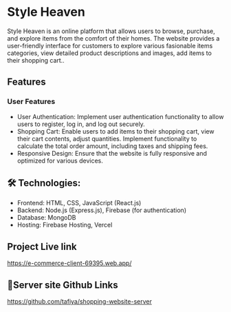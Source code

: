 
# Style Heaven

Style Heaven is an online platform that allows users to browse, purchase, and explore  items from the comfort of their homes. The website provides a user-friendly interface for customers to explore various fasionable items categories, view detailed product descriptions and images, add items to their shopping cart..


## Features
 ### User Features
- User Authentication: Implement user authentication functionality to allow users to register, log in, and log out securely.
- Shopping Cart: Enable users to add  items to their shopping cart, view their cart contents, adjust quantities. Implement functionality to calculate the total order amount, including taxes and shipping fees.
- Responsive Design: Ensure that the website is fully responsive and optimized for various devices.

## 🛠 Technologies:
* Frontend: HTML, CSS, JavaScript (React.js)
* Backend: Node.js (Express.js), Firebase (for authentication)
* Database: MongoDB 
* Hosting: Firebase Hosting, Vercel


## Project Live link
https://e-commerce-client-69395.web.app/




## 🔗Server site Github Links
https://github.com/tafiya/shopping-website-server

